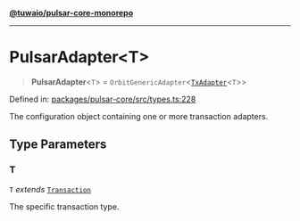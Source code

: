 [**@tuwaio/pulsar-core-monorepo**](../../../README.md)

***

# PulsarAdapter\<T\>

> **PulsarAdapter**\<`T`\> = `OrbitGenericAdapter`\<[`TxAdapter`](TxAdapter.md)\<`T`\>\>

Defined in: [packages/pulsar-core/src/types.ts:228](https://github.com/TuwaIO/pulsar-core/blob/bdceb94ce44190f4d3014c2e4cf435b68c70b5b1/packages/pulsar-core/src/types.ts#L228)

The configuration object containing one or more transaction adapters.

## Type Parameters

### T

`T` *extends* [`Transaction`](Transaction.md)

The specific transaction type.
